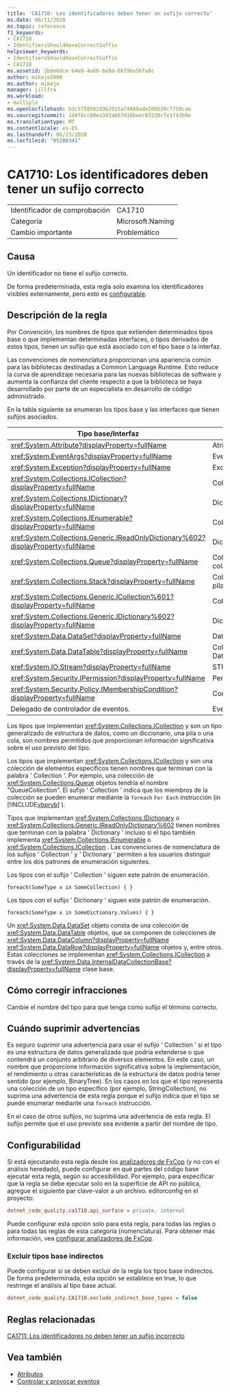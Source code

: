 ```yaml
---
title: 'CA1710: Los identificadores deben tener un sufijo correcto'
ms.date: 06/11/2020
ms.topic: reference
f1_keywords:
- CA1710
- IdentifiersShouldHaveCorrectSuffix
helpviewer_keywords:
- IdentifiersShouldHaveCorrectSuffix
- CA1710
ms.assetid: 2b8e6dce-b4e8-4a66-ba9a-6b79be5bfe8c
author: mikejo5000
ms.author: mikejo
manager: jillfra
ms.workload:
- multiple
ms.openlocfilehash: b3c57585b2d362015a74408ade20bb39cf758cae
ms.sourcegitcommit: 1d4f6cc80ea343a667d16beec03220cfe1f43b8e
ms.translationtype: MT
ms.contentlocale: es-ES
ms.lasthandoff: 06/23/2020
ms.locfileid: "85280341"
---
```

# <a name="ca1710-identifiers-should-have-correct-suffix"></a>CA1710: Los identificadores deben tener un sufijo correcto

|||
|-|-|
|Identificador de comprobación|CA1710|
|Categoría|Microsoft.Naming|
|Cambio importante|Problemático|

## <a name="cause"></a>Causa

Un identificador no tiene el sufijo correcto.

De forma predeterminada, esta regla solo examina los identificadores visibles externamente, pero esto es [configurable](#configurability).

## <a name="rule-description"></a>Descripción de la regla

Por Convención, los nombres de tipos que extienden determinados tipos base o que implementan determinadas interfaces, o tipos derivados de estos tipos, tienen un sufijo que está asociado con el tipo base o la interfaz.

Las convenciones de nomenclatura proporcionan una apariencia común para las bibliotecas destinadas a Common Language Runtime. Esto reduce la curva de aprendizaje necesaria para las nuevas bibliotecas de software y aumenta la confianza del cliente respecto a que la biblioteca se haya desarrollado por parte de un especialista en desarrollo de código administrado.

En la tabla siguiente se enumeran los tipos base y las interfaces que tienen sufijos asociados.

|Tipo base/Interfaz|Sufijo|
|--------------------------|------------|
|<xref:System.Attribute?displayProperty=fullName>|Atributo|
|<xref:System.EventArgs?displayProperty=fullName>|EventArgs|
|<xref:System.Exception?displayProperty=fullName>|Excepción|
|<xref:System.Collections.ICollection?displayProperty=fullName>|Colección|
|<xref:System.Collections.IDictionary?displayProperty=fullName>|Diccionario|
|<xref:System.Collections.IEnumerable?displayProperty=fullName>|Colección|
|<xref:System.Collections.Generic.IReadOnlyDictionary%602?displayProperty=fullName>|Diccionario|
|<xref:System.Collections.Queue?displayProperty=fullName>|Colección o cola|
|<xref:System.Collections.Stack?displayProperty=fullName>|Colección o pila|
|<xref:System.Collections.Generic.ICollection%601?displayProperty=fullName>|Colección|
|<xref:System.Collections.Generic.IDictionary%602?displayProperty=fullName>|Diccionario|
|<xref:System.Data.DataSet?displayProperty=fullName>|DataSet|
|<xref:System.Data.DataTable?displayProperty=fullName>|Colección o DataTable|
|<xref:System.IO.Stream?displayProperty=fullName>|STREAM|
|<xref:System.Security.IPermission?displayProperty=fullName>|Permiso|
|<xref:System.Security.Policy.IMembershipCondition?displayProperty=fullName>|Condición|
|Delegado de controlador de eventos.|EventHandler|

Los tipos que implementan <xref:System.Collections.ICollection> y son un tipo generalizado de estructura de datos, como un diccionario, una pila o una cola, son nombres permitidos que proporcionan información significativa sobre el uso previsto del tipo.

Los tipos que implementan <xref:System.Collections.ICollection> y son una colección de elementos específicos tienen nombres que terminan con la palabra ' Collection '. Por ejemplo, una colección de <xref:System.Collections.Queue> objetos tendría el nombre "QueueCollection". El sufijo ' Collection ' indica que los miembros de la colección se pueden enumerar mediante la `foreach` `For Each` instrucción (in [!INCLUDE[vbprvb](../code-quality/includes/vbprvb_md.md)] ).

Tipos que implementan <xref:System.Collections.IDictionary> o <xref:System.Collections.Generic.IReadOnlyDictionary%602> tienen nombres que terminan con la palabra ' Dictionary ' incluso si el tipo también implementa <xref:System.Collections.IEnumerable> o <xref:System.Collections.ICollection> . Las convenciones de nomenclatura de los sufijos ' Collection ' y ' Dictionary ' permiten a los usuarios distinguir entre los dos patrones de enumeración siguientes.

Los tipos con el sufijo ' Collection ' siguen este patrón de enumeración.

```
foreach(SomeType x in SomeCollection) { }
```

Los tipos con el sufijo ' Dictionary ' siguen este patrón de enumeración.

```
foreach(SomeType x in SomeDictionary.Values) { }
```

Un <xref:System.Data.DataSet> objeto consta de una colección de <xref:System.Data.DataTable> objetos, que se componen de colecciones de <xref:System.Data.DataColumn?displayProperty=fullName> <xref:System.Data.DataRow?displayProperty=fullName> objetos y, entre otros. Estas colecciones se implementan <xref:System.Collections.ICollection> a través de la <xref:System.Data.InternalDataCollectionBase?displayProperty=fullName> clase base.

## <a name="how-to-fix-violations"></a>Cómo corregir infracciones

Cambie el nombre del tipo para que tenga como sufijo el término correcto.

## <a name="when-to-suppress-warnings"></a>Cuándo suprimir advertencias

Es seguro suprimir una advertencia para usar el sufijo ' Collection ' si el tipo es una estructura de datos generalizada que podría extenderse o que contendrá un conjunto arbitrario de diversos elementos. En este caso, un nombre que proporcione información significativa sobre la implementación, el rendimiento u otras características de la estructura de datos podría tener sentido (por ejemplo, BinaryTree). En los casos en los que el tipo representa una colección de un tipo específico (por ejemplo, StringCollection), no suprima una advertencia de esta regla porque el sufijo indica que el tipo se puede enumerar mediante una `foreach` instrucción.

En el caso de otros sufijos, no suprima una advertencia de esta regla. El sufijo permite que el uso previsto sea evidente a partir del nombre de tipo.

## <a name="configurability"></a>Configurabilidad

Si está ejecutando esta regla desde los [analizadores de FxCop](install-fxcop-analyzers.md) (y no con el análisis heredado), puede configurar en qué partes del código base ejecutar esta regla, según su accesibilidad. Por ejemplo, para especificar que la regla se debe ejecutar solo en la superficie de API no pública, agregue el siguiente par clave-valor a un archivo. editorconfig en el proyecto:

```ini
dotnet_code_quality.ca1710.api_surface = private, internal
```

Puede configurar esta opción solo para esta regla, para todas las reglas o para todas las reglas de esta categoría (nomenclatura). Para obtener más información, vea [configurar analizadores de FxCop](configure-fxcop-analyzers.md).

### <a name="exclude-indirect-base-types"></a>Excluir tipos base indirectos

Puede configurar si se deben excluir de la regla los tipos base indirectos. De forma predeterminada, esta opción se establece en true, lo que restringe el análisis al tipo base actual.

```ini
dotnet_code_quality.CA1710.exclude_indirect_base_types = false
```

## <a name="related-rules"></a>Reglas relacionadas

[CA1711: Los identificadores no deben tener un sufijo incorrecto](../code-quality/ca1711.md)

## <a name="see-also"></a>Vea también

- [Atributos](/dotnet/standard/design-guidelines/attributes)
- [Controlar y provocar eventos](/dotnet/standard/events/index)
